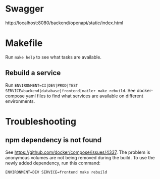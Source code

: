 # Swagger

http://localhost:8080/backend/openapi/static/index.html

# Makefile

Run `make help` to see what tasks are available.

## Rebuild a service

Run `ENVIRONMENT=CI|DEV|PROD|TEST SERVICE=backend|database|frontend|mailer make rebuild`. See docker-compose yaml files to find what services are available on different environments.

# Troubleshooting

## npm dependency is not found

See https://github.com/docker/compose/issues/4337. The problem is anonymous volumes are not being removed during the build. To use the newly added dependency, run this command:

```
ENVIRONMENT=DEV SERVICE=frontend make rebuild
```
